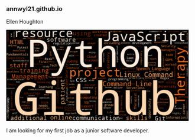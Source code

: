 ### annwyl21.github.io

Ellen Houghton

![Ellen Houghton CV wordcloud](./images/EllenHoughtonCVwordcloud_oranges.png)

I am looking for my first job as a junior software developer.